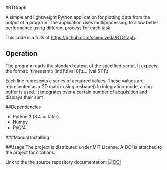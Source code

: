 #RTGraph

A simple and lightweight Python application for plotting data from the output of a program.
The application uses mutliprocessing to allow better performance using different process for each task.

This code is a fork of https://github.com/ssepulveda/RTGraph.

## Operation
The program reads the standard output of the specified script. It expects the format:
[timestamp (int)]\t[val 0]\t... [val 511]\t

Each line represents a series of acquired values. These values are represented as a 2D matrix using reshape()
In integration mode, a ring buffer is used. It integrates over a certain number of acquisition and displays their sum.

##Dependencies
- Python 3 (3.4 or later).
- Numpy.
- PyQt4.

###Manual Installing

##Usage
The project is distributed under MIT License. A DOI is attached to the project for citations.

Link to the the source repository documentation:
[![DOI](https://zenodo.org/badge/doi/10.5281/zenodo.12789.svg)](http://dx.doi.org/10.5281/zenodo.12789)
